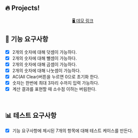 

## 🔥 Projects!
<p align="middle">
  <a href="https://peaceful-cori-b53c5c.netlify.app/">🖥️ 데모 링크</a>
</p>


## 🎯 기능 요구사항

- [x] 2개의 숫자에 대해 덧셈이 가능하다.
- [x] 2개의 숫자에 대해 뺄셈이 가능하다.
- [x] 2개의 숫자에 대해 곱셈이 가능하다.
- [x] 2개의 숫자에 대해 나눗셈이 가능하다.
- [x] AC(All Clear)버튼을 누르면 0으로 초기화 한다.
- [x] 숫자는 한번에 최대 3자리 수까지 입력 가능하다.
- [x] 계산 결과를 표현할 때 소수점 이하는 버림한다.

<br/>

## 📊 테스트 요구사항

- [x] 기능 요구사항에 제시된 7개의 항목에 대해 테스트 케이스를 만든다.

<br/>
